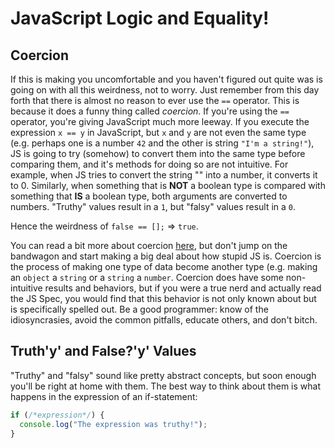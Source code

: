 # JavaScript Logic and Equality!
## Coercion
If this is making you uncomfortable and you haven't figured out quite was is going on with all this weirdness, not to worry.  Just remember from this day forth that there is almost no reason to ever use the `==` operator.  This is because it does a funny thing called _coercion_.  If you're using the `==` operator, you're giving JavaScript much more leeway. If you execute the expression `x == y` in JavaScript, but `x` and `y` are not even the same type (e.g. perhaps one is a number `42` and the other is string `"I'm a string!"`), JS is going to try (somehow) to convert them into the same type before comparing them, and it's methods for doing so are not intuitive.  For example, when JS tries to convert the string "" into a number, it converts it to 0.  Similarly, when something that is **NOT** a boolean type is compared with something that **IS** a boolean type, both arguments are converted to numbers.  "Truthy" values result in a `1`, but "falsy" values result in a `0`.

Hence the weirdness of `false == [];` => `true`.

You can read a bit more about coercion [here](http://webreflection.blogspot.com/2010/10/javascript-coercion-demystified.html), but don't jump on the bandwagon and start making a big deal about how stupid JS is.  Coercion is the process of making one type of data become another type (e.g. making an `object` a `string` or a `string` a `number`.  Coercion does have some non-intuitive results and behaviors, but if you were a true nerd and actually read the JS Spec, you would find that this behavior is not only known about but is specifically spelled out.  Be a good programmer: know of the idiosyncrasies, avoid the common pitfalls, educate others, and don't bitch.

## Truth'y' and False?'y' Values
"Truthy" and "falsy" sound like pretty abstract concepts, but soon enough you'll be right at home with them.  The best way to think about them is what happens in the expression of an if-statement:

```javascript
if (/*expression*/) {
  console.log("The expression was truthy!");
}
```
